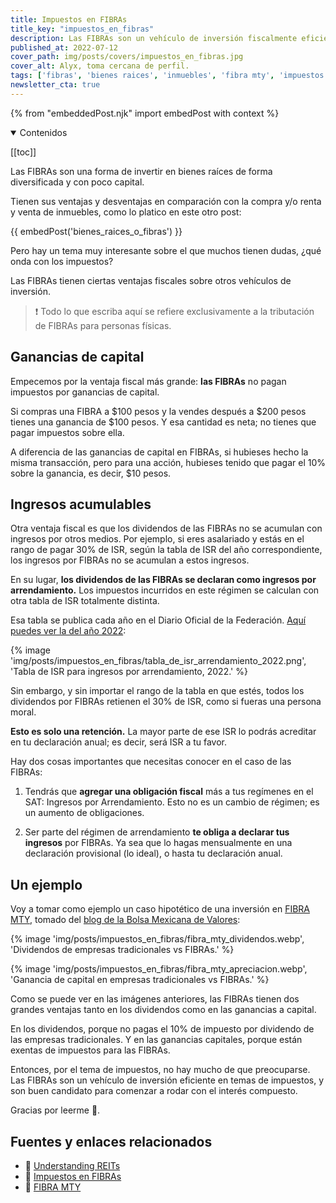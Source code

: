 ```yaml
---
title: Impuestos en FIBRAs
title_key: "impuestos_en_fibras"
description: Las FIBRAs son un vehículo de inversión fiscalmente eficiente. ¿Qué tantos impuestos pagas por estas inversiones?
published_at: 2022-07-12
cover_path: img/posts/covers/impuestos_en_fibras.jpg
cover_alt: Alyx, toma cercana de perfil.
tags: ['fibras', 'bienes raices', 'inmuebles', 'fibra mty', 'impuestos', 'lisr']
newsletter_cta: true
---
```


{% from "embeddedPost.njk" import embedPost with context %}

<details open>
  <summary>
    Contenidos
  </summary>

[[toc]]

</details>

Las FIBRAs son una forma de invertir en bienes raíces de forma diversificada y con poco capital.

Tienen sus ventajas y desventajas en comparación con la compra y/o renta y venta de inmuebles, como lo platico en este otro post: 

{{ embedPost('bienes_raices_o_fibras') }}

Pero hay un tema muy interesante sobre el que muchos tienen dudas, ¿qué onda con los impuestos? 

Las FIBRAs tienen ciertas ventajas fiscales sobre otros vehículos de inversión.

> ❗ Todo lo que escriba aquí se refiere exclusivamente a la tributación de FIBRAs para personas físicas.

## Ganancias de capital

Empecemos por la ventaja fiscal más grande: **las FIBRAs** no pagan impuestos por ganancias de capital. 

Si compras una FIBRA a $100 pesos y la vendes después a $200 pesos tienes una ganancia de $100 pesos. Y esa cantidad es neta; no tienes que pagar impuestos sobre ella.

A diferencia de las ganancias de capital en FIBRAs, si hubieses hecho la misma transacción, pero para una acción, hubieses tenido que pagar el 10% sobre la ganancia, es decir, $10 pesos.

## Ingresos acumulables

Otra ventaja fiscal es que los dividendos de las FIBRAs no se acumulan con ingresos por otros medios. Por ejemplo, si eres asalariado y estás en el rango de pagar 30% de ISR, según la tabla de ISR del año correspondiente, los ingresos por FIBRAs no se acumulan a estos ingresos.

En su lugar, **los dividendos de las FIBRAs se declaran como ingresos por arrendamiento.** Los impuestos incurridos en este régimen se calculan con otra tabla de ISR totalmente distinta. 

Esa tabla se publica cada año en el Diario Oficial de la Federación. [Aquí puedes ver la del año 2022](https://dof.gob.mx/nota_detalle.php?codigo=5640505&fecha=12/01/2022#gsc.tab=0):

{% image 'img/posts/impuestos_en_fibras/tabla_de_isr_arrendamiento_2022.png', 'Tabla de ISR para ingresos por arrendamiento, 2022.' %}

Sin embargo, y sin importar el rango de la tabla en que estés, todos los dividendos por FIBRAs retienen el 30% de ISR, como si fueras una persona moral.

**Esto es solo una retención.** La mayor parte de ese ISR lo podrás acreditar en tu declaración anual; es decir, será ISR a tu favor.

Hay dos cosas importantes que necesitas conocer en el caso de las FIBRAs:

1. Tendrás que **agregar una obligación fiscal** más a tus regímenes en el SAT: Ingresos por Arrendamiento. Esto no es un cambio de régimen; es un aumento de obligaciones.

2. Ser parte del régimen de arrendamiento **te obliga a declarar tus ingresos** por FIBRAs. Ya sea que lo hagas mensualmente en una declaración provisional (lo ideal), o hasta tu declaración anual.

## Un ejemplo

Voy a tomar como ejemplo un caso hipotético de una inversión en [FIBRA MTY](https://www.fibramty.com/), tomado del [blog de la Bolsa Mexicana de Valores](https://blog.bmv.com.mx/2019/09/los-beneficios-fiscales-de-invertir-en-fibras/):

{% image 'img/posts/impuestos_en_fibras/fibra_mty_dividendos.webp', 'Dividendos de empresas tradicionales vs FIBRAs.' %}

{% image 'img/posts/impuestos_en_fibras/fibra_mty_apreciacion.webp', 'Ganancia de capital en empresas tradicionales vs FIBRAs.' %}

Como se puede ver en las imágenes anteriores, las FIBRAs tienen dos grandes ventajas tanto en los dividendos como en las ganancias a capital.

En los dividendos, porque no pagas el 10% de impuesto por dividendo de las empresas tradicionales. Y en las ganancias capitales, porque están exentas de impuestos para las FIBRAs.

Entonces, por el tema de impuestos, no hay mucho de que preocuparse. Las FIBRAs son un vehículo de inversión eficiente en temas de impuestos, y son buen candidato para comenzar a rodar con el interés compuesto.

Gracias por leerme 💚.

## Fuentes y enlaces relacionados

- 🔗 [Understanding REITs](https://www.reits.org/basics/understanding-reit/)
- 🔗 [Impuestos en FIBRAs](https://www.reddit.com/r/MexicoFinanciero/comments/n3y4jv/impuestos_en_fibras/)
- 🔗 [FIBRA MTY](https://www.fibramty.com/)